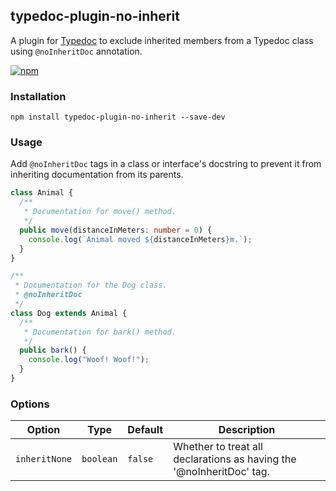 ## typedoc-plugin-no-inherit

A plugin for [Typedoc](http://typedoc.org) to exclude inherited members from a Typedoc class using `@noInheritDoc` annotation.

[![npm](https://img.shields.io/npm/v/typedoc-plugin-no-inherit.svg)](https://www.npmjs.com/package/typedoc-plugin-no-inherit)

### Installation

```
npm install typedoc-plugin-no-inherit --save-dev
```

### Usage

Add `@noInheritDoc` tags in a class or interface's docstring to prevent it from inheriting documentation from its parents.

```ts
class Animal {
  /**
   * Documentation for move() method.
   */
  public move(distanceInMeters: number = 0) {
    console.log(`Animal moved ${distanceInMeters}m.`);
  }
}

/**
 * Documentation for the Dog class.
 * @noInheritDoc
 */
class Dog extends Animal {
  /**
   * Documentation for bark() method.
   */
  public bark() {
    console.log("Woof! Woof!");
  }
}
```

### Options

| Option        | Type      | Default | Description                                                          |
| ------------- | --------- | ------- | -------------------------------------------------------------------- |
| `inheritNone` | `boolean` | `false` | Whether to treat all declarations as having the '@noInheritDoc' tag. |
